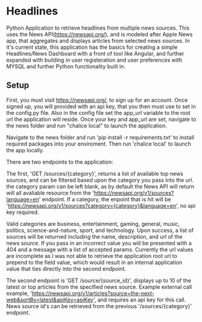 # Headlines

Python Application to retrieve headlines from multiple news sources. This uses the News API(https://newsapi.org/), and is modeled after Apple News app, that aggregates and displays articles from selected news sources. In it's current state, this application has the basics for creating a simple Headlines/News Dashboard with a front of tool like Angular, and further expanded with building in user registeration and user preferences with MYSQL and further Python functionality built in.

Setup
-------
First, you must visit https://newsapi.org/, to sign up for an account. Once signed up, you will provided with an api key, that you then must use to set in the config.py file. Also in the config file set the app_url variable to the root url the application will reside. Once your key and app_url are set, navigate to the news folder and run "chalice local" to launch the application.

Navigate to the news folder and run 'pip install -r requirements.txt' to install required packages into your enviroment. Then run 'chalice local' to launch the app locally.

There are two endpoints to the application:

The first, 'GET /sources/{category}', returns a list of available top news sources, and can be filtered based upon the category you pass into the url. the category param can be left blank, as by default the News API will return will all avaliable resource from the 'https://newsapi.org/v1/sources?language=en' endpoint. If a category, the enpoint that is hit will be 'https://newsapi.org/v1/sources?category={category}&language=en', no api key required. 

Valid categories are business, entertainment, gaming, general, music, politics, science-and-nature, sport, and technology. Upon success, a list of sources will be returned including the name, description, and url of the news source. If you pass in an incorrect value you will be presented with a 404 and a message with a list of accepted params. Currently the url values are incomplete as I was not able to retrieve the application root url to prepend to the field value, which would result in an internal application value that ties directly into the second endpoint.

The second endpoint is 'GET /source/{source_id}', displays up to 10 of the latest or top articles from the specified news source. Example external call example, 'https://newsapi.org/v1/articles?source=the-next-web&sortBy=latest&apiKey=apiKey', and requires an api key for this call. News source id's can be retrieved from the previous '/sources/{category}' endpoint. 
